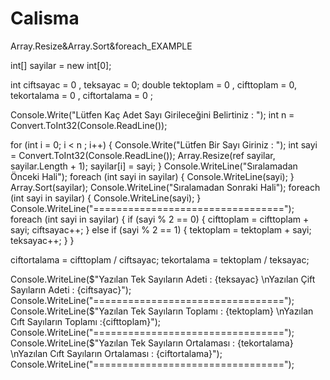 # Calisma
Array.Resize&amp;Array.Sort&amp;foreach_EXAMPLE


int[] sayilar = new int[0];

int ciftsayac = 0 , teksayac = 0;
double tektoplam = 0 , cifttoplam = 0, tekortalama = 0 , ciftortalama = 0 ;

Console.Write("Lütfen Kaç Adet Sayı Girileceğini Belirtiniz : ");
int n = Convert.ToInt32(Console.ReadLine());

for (int i = 0; i < n ; i++)
{
     Console.Write("Lütfen Bir Sayı Giriniz : ");
     int sayi = Convert.ToInt32(Console.ReadLine());
     Array.Resize(ref sayilar, sayilar.Length + 1);
	 sayilar[i] = sayi;
}
Console.WriteLine("Sıralamadan Önceki Hali");
foreach (int sayi in sayilar)
{
    Console.WriteLine(sayi);
}
Array.Sort(sayilar);
Console.WriteLine("Sıralamadan Sonraki Hali");
foreach (int sayi in sayilar)
{
    Console.WriteLine(sayi);
}
Console.WriteLine("=================================");
foreach (int sayi in sayilar)
{
    if (sayi % 2 == 0)
    {
        cifttoplam = cifttoplam + sayi;
        ciftsayac++;
    }
    else if (sayi % 2 == 1)
    {
        tektoplam = tektoplam + sayi;
        teksayac++;
    }
}

ciftortalama = cifttoplam / ciftsayac;
tekortalama = tektoplam / teksayac;

Console.WriteLine($"Yazılan Tek Sayıların Adeti : {teksayac} \nYazılan Çift Sayıların Adeti : {ciftsayac}");
Console.WriteLine("=================================");
Console.WriteLine($"Yazılan Tek Sayıların Toplamı : {tektoplam} \nYazılan Cıft Sayıların Toplamı :{cifttoplam}");
Console.WriteLine("=================================");
Console.WriteLine($"Yazılan Tek Sayıların Ortalaması : {tekortalama} \nYazılan Cıft Sayıların Ortalaması : {ciftortalama}");
Console.WriteLine("=================================");


